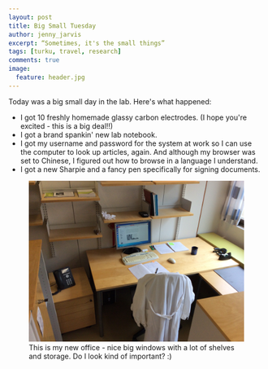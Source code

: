 ```yaml
---
layout: post
title: Big Small Tuesday
author: jenny_jarvis
excerpt: “Sometimes, it's the small things”
tags: [turku, travel, research]
comments: true
image:
  feature: header.jpg
---
```


Today was a big small day in the lab. Here's what happened:

* I got 10 freshly homemade glassy carbon electrodes. (I hope you're excited - this is a big deal!!)
* I got a brand spankin' new lab notebook.
* I got my username and password for the system at work so I can use the computer to look up articles, again. And although my browser was set to Chinese, I figured out how to browse in a language I understand.
* I got a new Sharpie and a fancy pen specifically for signing documents.

<figure>
    <a href="../images/jennys-new-desk.jpg"><img src="../images/jennys-new-desk.jpg"></a>
    <figcaption> This is my new office - nice big windows with a lot of shelves and storage. Do I look kind of important? :) </figcaption>
</figure>
